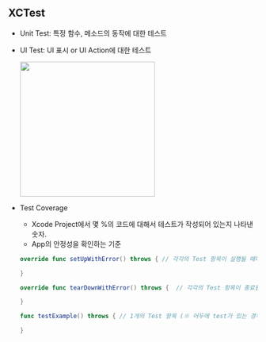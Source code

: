## XCTest
- Unit Test: 특정 함수, 메소드의 동작에 대한 테스트
- UI Test: UI 표시 or UI Action에 대한 테스트

  <img width="272" src="https://user-images.githubusercontent.com/46417892/179194106-5d2004c8-510c-4783-a0c5-e311c5e738ee.png">

- Test Coverage
  - Xcode Project에서 몇 %의 코드에 대해서 테스트가 작성되어 있는지 나타낸 숫자.
  - App의 안정성을 확인하는 기준

  ```swift
  override func setUpWithError() throws { // 각각의 Test 항목이 실행될 때마다, 실행되는 method

  }

  override func tearDownWithError() throws {  // 각각의 Test 항목이 종료될 때마다, 실행되는 method

  }

  func testExample() throws { // 1개의 Test 항목 (※ 어두에 test가 있는 경우, test method로 인식)

  }
  ```
